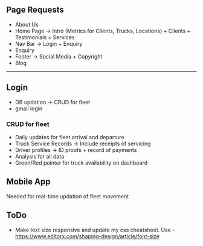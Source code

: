 ## Page Requests
- About Us
- Home Page -> Intro (Metrics for Clients, Trucks, Locations) + Clients + Testimonials + Services
- Nav Bar -> Login + Enquiry
- Enquiry
- Footer -> Social Media + Copyright
- Blog

-----
## Login
- DB updation -> CRUD for fleet
- gmail login

### CRUD for fleet
- Daily updates for fleet arrival and departure
- Truck Service Records -> Include receipts of servicing
- Driver profiles -> ID proofs + record of payments
- Analysis for all data
- Green/Red pointer for truck availability on dashboard

## Mobile App
Needed for real-time updation of fleet movement

## ToDo
- Make text size responsive and update my css cheatsheet. Use - https://www.editorx.com/shaping-design/article/font-size
